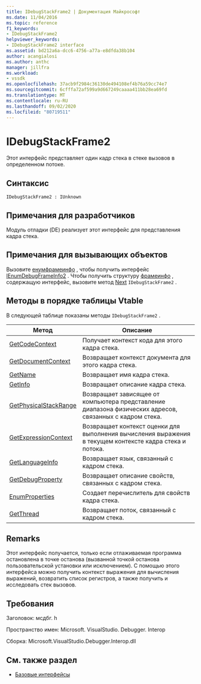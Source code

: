 ```yaml
---
title: IDebugStackFrame2 | Документация Майкрософт
ms.date: 11/04/2016
ms.topic: reference
f1_keywords:
- IDebugStackFrame2
helpviewer_keywords:
- IDebugStackFrame2 interface
ms.assetid: bd212a6a-dcc6-4756-a77a-e8dfda38b104
author: acangialosi
ms.author: anthc
manager: jillfra
ms.workload:
- vssdk
ms.openlocfilehash: 37acb9f2984c36130de494108ef4b76a59cc74e7
ms.sourcegitcommit: 6cfffa72af599a9d667249caaaa411bb28ea69fd
ms.translationtype: MT
ms.contentlocale: ru-RU
ms.lasthandoff: 09/02/2020
ms.locfileid: "80719511"
---
```

# <a name="idebugstackframe2"></a>IDebugStackFrame2
Этот интерфейс представляет один кадр стека в стеке вызовов в определенном потоке.

## <a name="syntax"></a>Синтаксис

```
IDebugStackFrame2 : IUnknown
```

## <a name="notes-for-implementers"></a>Примечания для разработчиков
 Модуль отладки (DE) реализует этот интерфейс для представления кадра стека.

## <a name="notes-for-callers"></a>Примечания для вызывающих объектов
 Вызовите [енумфрамеинфо](../../../extensibility/debugger/reference/idebugthread2-enumframeinfo.md) , чтобы получить интерфейс [IEnumDebugFrameInfo2](../../../extensibility/debugger/reference/ienumdebugframeinfo2.md) . Чтобы получить структуру [фрамеинфо](../../../extensibility/debugger/reference/frameinfo.md) , содержащую интерфейс, вызовите метод [Next](../../../extensibility/debugger/reference/ienumdebugframeinfo2-next.md) `IDebugStackFrame2` .

## <a name="methods-in-vtable-order"></a>Методы в порядке таблицы Vtable
 В следующей таблице показаны методы `IDebugStackFrame2` .

|Метод|Описание|
|------------|-----------------|
|[GetCodeContext](../../../extensibility/debugger/reference/idebugstackframe2-getcodecontext.md)|Получает контекст кода для этого кадра стека.|
|[GetDocumentContext](../../../extensibility/debugger/reference/idebugstackframe2-getdocumentcontext.md)|Возвращает контекст документа для этого кадра стека.|
|[GetName](../../../extensibility/debugger/reference/idebugstackframe2-getname.md)|Возвращает имя кадра стека.|
|[GetInfo](../../../extensibility/debugger/reference/idebugstackframe2-getinfo.md)|Возвращает описание кадра стека.|
|[GetPhysicalStackRange](../../../extensibility/debugger/reference/idebugstackframe2-getphysicalstackrange.md)|Возвращает зависящее от компьютера представление диапазона физических адресов, связанных с кадром стека.|
|[GetExpressionContext](../../../extensibility/debugger/reference/idebugstackframe2-getexpressioncontext.md)|Возвращает контекст оценки для выполнения вычисления выражения в текущем контексте кадра стека и потока.|
|[GetLanguageInfo](../../../extensibility/debugger/reference/idebugstackframe2-getlanguageinfo.md)|Возвращает язык, связанный с кадром стека.|
|[GetDebugProperty](../../../extensibility/debugger/reference/idebugstackframe2-getdebugproperty.md)|Возвращает описание свойств, связанных с кадром стека.|
|[EnumProperties](../../../extensibility/debugger/reference/idebugstackframe2-enumproperties.md)|Создает перечислитель для свойств кадра стека.|
|[GetThread](../../../extensibility/debugger/reference/idebugstackframe2-getthread.md)|Возвращает поток, связанный с кадром стека.|

## <a name="remarks"></a>Remarks
 Этот интерфейс получается, только если отлаживаемая программа остановлена в точке останова (вызванной точкой останова пользовательской установки или исключением). С помощью этого интерфейса можно получить контекст выражения для вычисления выражений, возвратить список регистров, а также получить и исследовать стек вызовов.

## <a name="requirements"></a>Требования
 Заголовок: мсдбг. h

 Пространство имен: Microsoft. VisualStudio. Debugger. Interop

 Сборка: Microsoft.VisualStudio.Debugger.Interop.dll

## <a name="see-also"></a>См. также раздел
- [Базовые интерфейсы](../../../extensibility/debugger/reference/core-interfaces.md)
